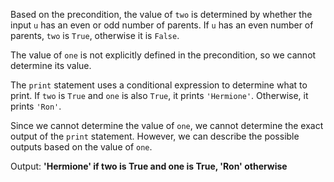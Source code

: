 Based on the precondition, the value of `two` is determined by whether the input `u` has an even or odd number of parents. If `u` has an even number of parents, `two` is `True`, otherwise it is `False`.

The value of `one` is not explicitly defined in the precondition, so we cannot determine its value.

The `print` statement uses a conditional expression to determine what to print. If `two` is `True` and `one` is also `True`, it prints `'Hermione'`. Otherwise, it prints `'Ron'`.

Since we cannot determine the value of `one`, we cannot determine the exact output of the `print` statement. However, we can describe the possible outputs based on the value of `one`.

Output: **'Hermione' if two is True and one is True, 'Ron' otherwise**